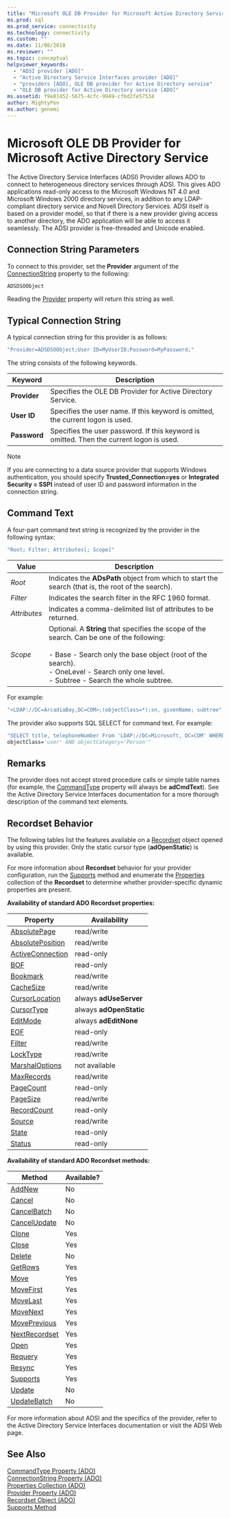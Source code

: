 ```yaml
---
title: "Microsoft OLE DB Provider for Microsoft Active Directory Service | Microsoft Docs"
ms.prod: sql
ms.prod_service: connectivity
ms.technology: connectivity
ms.custom: ""
ms.date: 11/08/2018
ms.reviewer: ""
ms.topic: conceptual
helpviewer_keywords: 
  - "ADSI provider [ADO]"
  - "Active Directory Service Interfaces provider [ADO]"
  - "providers [ADO], OLE DB provider for Active Directory service"
  - "OLE DB provider for Active Directory service [ADO]"
ms.assetid: f9e81452-5675-4cfc-9949-cfbd2fe57534
author: MightyPen
ms.author: genemi
---
```

# Microsoft OLE DB Provider for Microsoft Active Directory Service
The Active Directory Service Interfaces (ADSI) Provider allows ADO to connect to heterogeneous directory services through ADSI. This gives ADO applications read-only access to the Microsoft Windows NT 4.0 and Microsoft Windows 2000 directory services, in addition to any LDAP-compliant directory service and Novell Directory Services. ADSI itself is based on a provider model, so that if there is a new provider giving access to another directory, the ADO application will be able to access it seamlessly. The ADSI provider is free-threaded and Unicode enabled.  
  
## Connection String Parameters  
 To connect to this provider, set the **Provider** argument of the [ConnectionString](../../../ado/reference/ado-api/connectionstring-property-ado.md) property to the following:  
  
```vb
ADSDSOObject  
```  
  
 Reading the [Provider](../../../ado/reference/ado-api/provider-property-ado.md) property will return this string as well.  
  
## Typical Connection String  
 A typical connection string for this provider is as follows:  
  
```vb
"Provider=ADSDSOObject;User ID=MyUserID;Password=MyPassword;"  
```  
  
 The string consists of the following keywords.  
  
|Keyword|Description|  
|-------------|-----------------|  
|**Provider**|Specifies the OLE DB Provider for Active Directory Service.|  
|**User ID**|Specifies the user name. If this keyword is omitted, the current logon is used.|  
|**Password**|Specifies the user password. If this keyword is omitted. Then the current logon is used.|  
  
> [!NOTE]
>  If you are connecting to a data source provider that supports Windows authentication, you should specify **Trusted_Connection=yes** or **Integrated Security = SSPI** instead of user ID and password information in the connection string.  
  
## Command Text  
 A four-part command text string is recognized by the provider in the following syntax:  
  
```vb
"Root; Filter; Attributes[; Scope]"  
```  
  
|Value|Description|  
|-----------|-----------------|  
|*Root*|Indicates the **ADsPath** object from which to start the search (that is, the root of the search).|  
|*Filter*|Indicates the search filter in the RFC 1960 format.|  
|*Attributes*|Indicates a comma-delimited list of attributes to be returned.|  
|*Scope*|Optional. A **String** that specifies the scope of the search. Can be one of the following:<br /><br /> -   Base - Search only the base object (root of the search).<br />-   OneLevel - Search only one level.<br />-   Subtree - Search the whole subtree.|  
  
 For example:  
  
```vb
"<LDAP://DC=ArcadiaBay,DC=COM>;(objectClass=*);sn, givenName; subtree"  
```  
  
 The provider also supports SQL SELECT for command text. For example:  
  
```vb
"SELECT title, telephoneNumber From 'LDAP://DC=Microsoft, DC=COM' WHERE   
objectClass='user' AND objectCategory='Person'"  
```  
  
## Remarks  
 The provider does not accept stored procedure calls or simple table names (for example, the [CommandType](../../../ado/reference/ado-api/commandtype-property-ado.md) property will always be **adCmdText**). See the Active Directory Service Interfaces documentation for a more thorough description of the command text elements.  
  
## Recordset Behavior  
 The following tables list the features available on a [Recordset](../../../ado/reference/ado-api/recordset-object-ado.md) object opened by using this provider. Only the static cursor type (**adOpenStatic**) is available.  
  
 For more information about **Recordset** behavior for your provider configuration, run the [Supports](../../../ado/reference/ado-api/supports-method.md) method and enumerate the [Properties](../../../ado/reference/ado-api/properties-collection-ado.md) collection of the **Recordset** to determine whether provider-specific dynamic properties are present.  
  
 **Availability of standard ADO Recordset properties:**  
  
|Property|Availability|  
|--------------|------------------|  
|[AbsolutePage](../../../ado/reference/ado-api/absolutepage-property-ado.md)|read/write|  
|[AbsolutePosition](../../../ado/reference/ado-api/absoluteposition-property-ado.md)|read/write|  
|[ActiveConnection](../../../ado/reference/ado-api/activeconnection-property-ado.md)|read-only|  
|[BOF](../../../ado/reference/ado-api/bof-eof-properties-ado.md)|read-only|  
|[Bookmark](../../../ado/reference/ado-api/bookmark-property-ado.md)|read/write|  
|[CacheSize](../../../ado/reference/ado-api/cachesize-property-ado.md)|read/write|  
|[CursorLocation](../../../ado/reference/ado-api/cursorlocation-property-ado.md)|always **adUseServer**|  
|[CursorType](../../../ado/reference/ado-api/cursortype-property-ado.md)|always **adOpenStatic**|  
|[EditMode](../../../ado/reference/ado-api/editmode-property.md)|always **adEditNone**|  
|[EOF](../../../ado/reference/ado-api/bof-eof-properties-ado.md)|read-only|  
|[Filter](../../../ado/reference/ado-api/filter-property.md)|read/write|  
|[LockType](../../../ado/reference/ado-api/locktype-property-ado.md)|read/write|  
|[MarshalOptions](../../../ado/reference/ado-api/marshaloptions-property-ado.md)|not available|  
|[MaxRecords](../../../ado/reference/ado-api/maxrecords-property-ado.md)|read/write|  
|[PageCount](../../../ado/reference/ado-api/pagecount-property-ado.md)|read-only|  
|[PageSize](../../../ado/reference/ado-api/pagesize-property-ado.md)|read/write|  
|[RecordCount](../../../ado/reference/ado-api/recordcount-property-ado.md)|read-only|  
|[Source](../../../ado/reference/ado-api/source-property-ado-recordset.md)|read/write|  
|[State](../../../ado/reference/ado-api/state-property-ado.md)|read-only|  
|[Status](../../../ado/reference/ado-api/status-property-ado-recordset.md)|read-only|  
  
 **Availability of standard ADO Recordset methods:**  
  
|Method|Available?|  
|------------|----------------|  
|[AddNew](../../../ado/reference/ado-api/addnew-method-ado.md)|No|  
|[Cancel](../../../ado/reference/ado-api/cancel-method-ado.md)|No|  
|[CancelBatch](../../../ado/reference/ado-api/cancelbatch-method-ado.md)|No|  
|[CancelUpdate](../../../ado/reference/ado-api/cancelupdate-method-ado.md)|No|  
|[Clone](../../../ado/reference/ado-api/clone-method-ado.md)|Yes|  
|[Close](../../../ado/reference/ado-api/close-method-ado.md)|Yes|  
|[Delete](../../../ado/reference/ado-api/delete-method-ado-recordset.md)|No|  
|[GetRows](../../../ado/reference/ado-api/getrows-method-ado.md)|Yes|  
|[Move](../../../ado/reference/ado-api/move-method-ado.md)|Yes|  
|[MoveFirst](../../../ado/reference/ado-api/movefirst-movelast-movenext-and-moveprevious-methods-ado.md)|Yes|  
|[MoveLast](../../../ado/reference/ado-api/movefirst-movelast-movenext-and-moveprevious-methods-ado.md)|Yes|  
|[MoveNext](../../../ado/reference/ado-api/movefirst-movelast-movenext-and-moveprevious-methods-ado.md)|Yes|  
|[MovePrevious](../../../ado/reference/ado-api/movefirst-movelast-movenext-and-moveprevious-methods-ado.md)|Yes|  
|[NextRecordset](../../../ado/reference/ado-api/nextrecordset-method-ado.md)|Yes|  
|[Open](../../../ado/reference/ado-api/open-method-ado-recordset.md)|Yes|  
|[Requery](../../../ado/reference/ado-api/requery-method.md)|Yes|  
|[Resync](../../../ado/reference/ado-api/resync-method.md)|Yes|  
|[Supports](../../../ado/reference/ado-api/supports-method.md)|Yes|  
|[Update](../../../ado/reference/ado-api/update-method.md)|No|  
|[UpdateBatch](../../../ado/reference/ado-api/updatebatch-method.md)|No|  
  
 For more information about ADSI and the specifics of the provider, refer to the Active Directory Service Interfaces documentation or visit the ADSI Web page.  
  
## See Also  
 [CommandType Property (ADO)](../../../ado/reference/ado-api/commandtype-property-ado.md)   
 [ConnectionString Property (ADO)](../../../ado/reference/ado-api/connectionstring-property-ado.md)   
 [Properties Collection (ADO)](../../../ado/reference/ado-api/properties-collection-ado.md)   
 [Provider Property (ADO)](../../../ado/reference/ado-api/provider-property-ado.md)   
 [Recordset Object (ADO)](../../../ado/reference/ado-api/recordset-object-ado.md)   
 [Supports Method](../../../ado/reference/ado-api/supports-method.md)
